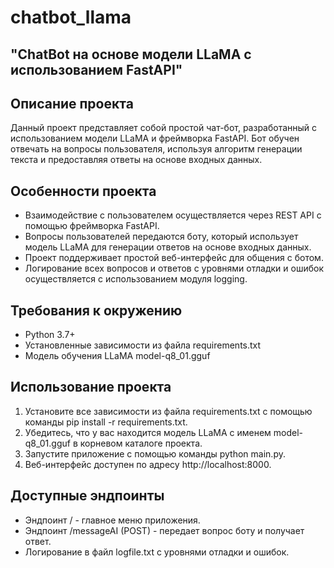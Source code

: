 # chatbot_llama 
## "ChatBot на основе модели LLaMA с использованием FastAPI"

## Описание проекта

Данный проект представляет собой простой чат-бот, разработанный с использованием модели LLaMA и фреймворка FastAPI. Бот обучен отвечать на вопросы пользователя, используя алгоритм генерации текста и предоставляя ответы на основе входных данных.

## Особенности проекта

- Взаимодействие с пользователем осуществляется через REST API с помощью фреймворка FastAPI.
- Вопросы пользователей передаются боту, который использует модель LLaMA для генерации ответов на основе входных данных.
- Проект поддерживает простой веб-интерфейс для общения с ботом.
- Логирование всех вопросов и ответов с уровнями отладки и ошибок осуществляется с использованием модуля logging.

## Требования к окружению

- Python 3.7+
- Установленные зависимости из файла requirements.txt
- Модель обучения LLaMA model-q8_01.gguf

## Использование проекта

1. Установите все зависимости из файла requirements.txt с помощью команды pip install -r requirements.txt.
2. Убедитесь, что у вас находится модель LLaMA с именем model-q8_01.gguf в корневом каталоге проекта.
3. Запустите приложение с помощью команды python main.py.
4. Веб-интерфейс доступен по адресу http://localhost:8000.

## Доступные эндпоинты

- Эндпоинт / - главное меню приложения.
- Эндпоинт /messageAI (POST) - передает вопрос боту и получает ответ.
- Логирование в файл logfile.txt с уровнями отладки и ошибок.
